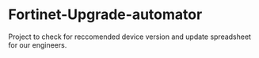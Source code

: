 # Fortinet-Upgrade-automator
Project to check for reccomended device version and update spreadsheet for our engineers.

